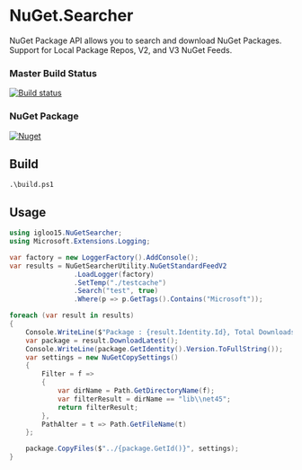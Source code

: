 NuGet.Searcher
===

NuGet Package API allows you to search and download NuGet Packages. Support for Local Package Repos, V2, and V3 NuGet Feeds. 

### Master Build Status

[![Build status](https://ci.appveyor.com/api/projects/status/xxgnr7i820m57i57/branch/master?svg=true)](https://ci.appveyor.com/project/igloo15/nuget-searcher)

### NuGet Package

[![Nuget](https://img.shields.io/nuget/vpre/igloo15.NuGet.Searcher.svg?label=igloo15.NuGet.Searcher)](https://www.nuget.org/packages/igloo15.NuGet.Searcher/)

## Build

```
.\build.ps1
```

## Usage

```csharp
using igloo15.NuGetSearcher;
using Microsoft.Extensions.Logging;

var factory = new LoggerFactory().AddConsole();
var results = NuGetSearcherUtility.NuGetStandardFeedV2
                .LoadLogger(factory)
                .SetTemp("./testcache")
                .Search("test", true)
                .Where(p => p.GetTags().Contains("Microsoft"));

foreach (var result in results)
{
    Console.WriteLine($"Package : {result.Identity.Id}, Total Downloads : {result.DownloadCount}");
    var package = result.DownloadLatest();
    Console.WriteLine(package.GetIdentity().Version.ToFullString());
    var settings = new NuGetCopySettings()
    {
        Filter = f =>
        {
            var dirName = Path.GetDirectoryName(f);
            var filterResult = dirName == "lib\\net45";
            return filterResult;
        },
        PathAlter = t => Path.GetFileName(t)
    };

    package.CopyFiles($"../{package.GetId()}", settings);
}
```
